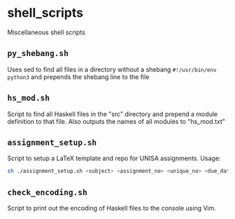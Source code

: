 # shell\_scripts 

Miscellaneous shell scripts

## `py_shebang.sh`

Uses sed to find all files in a directory without a shebang `#!/usr/bin/env python3` 
and prepends the shebang line to the file

## `hs_mod.sh`

Script to find all Haskell files in the "src" directory and prepend a module
definition to that file. Also outputs the names of all modules to "hs\_mod.txt"

## `assignment_setup.sh`

Script to setup a LaTeX template and repo for UNISA assignments. Usage:

```bash
sh ./assignment_setup.sh <subject> <assignment_no> <unique_no> <due_date> <num_questions>
```

## `check_encoding.sh`

Script to print out the encoding of Haskell files to the console using Vim.
